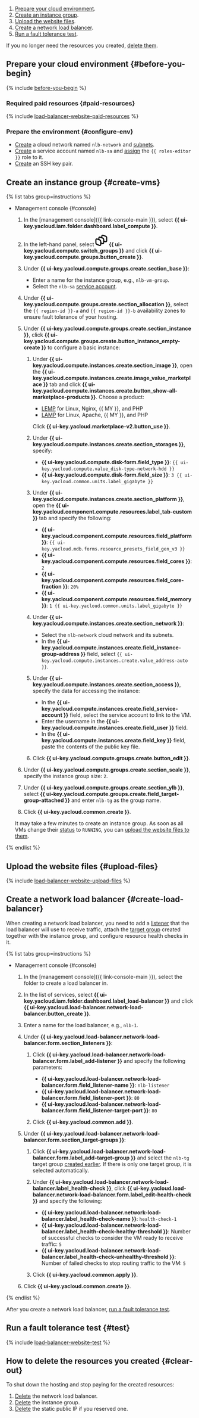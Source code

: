 1. [Prepare your cloud environment](#before-you-begin).
1. [Create an instance group](#create-vms).
1. [Upload the website files](#upload-files).
1. [Create a network load balancer](#create-load-balancer).
1. [Run a fault tolerance test](#test).

If you no longer need the resources you created, [delete them](#clear-out).



## Prepare your cloud environment {#before-you-begin}

{% include [before-you-begin](../_tutorials_includes/before-you-begin.md) %}


### Required paid resources {#paid-resources}

{% include [load-balancer-website-paid-resources](../_tutorials_includes/load-balancer-website/paid-resources.md) %}


### Prepare the environment {#configure-env}

* [Create](../../vpc/operations/network-create.md) a cloud network named `nlb-network` and [subnets](../../vpc/operations/subnet-create.md).
* [Create](../../iam/operations/sa/create.md) a service account named `nlb-sa` and [assign](../../iam/operations/sa/assign-role-for-sa.md) the `{{ roles-editor }}` role to it.
* [Create](../../compute/operations/vm-connect/ssh.md#creating-ssh-keys) an SSH key pair.


## Create an instance group {#create-vms}

{% list tabs group=instructions %}

- Management console {#console}

  1. In the [management console]({{ link-console-main }}), select **{{ ui-key.yacloud.iam.folder.dashboard.label_compute }}**.
  1. In the left-hand panel, select ![image](../../_assets/console-icons/layers-3-diagonal.svg) **{{ ui-key.yacloud.compute.switch_groups }}** and click **{{ ui-key.yacloud.compute.groups.button_create }}**.
  1. Under **{{ ui-key.yacloud.compute.groups.create.section_base }}**:

      * Enter a name for the instance group, e.g., `nlb-vm-group`.
      * Select the `nlb-sa` [service account](../../iam/concepts/users/service-accounts.md).

  1. Under **{{ ui-key.yacloud.compute.groups.create.section_allocation }}**, select the `{{ region-id }}-a` and `{{ region-id }}-b` availability zones to ensure fault tolerance of your hosting.
  1. Under **{{ ui-key.yacloud.compute.groups.create.section_instance }}**, click **{{ ui-key.yacloud.compute.groups.create.button_instance_empty-create }}** to configure a basic instance:

      1. Under **{{ ui-key.yacloud.compute.instances.create.section_image }}**, open the **{{ ui-key.yacloud.compute.instances.create.image_value_marketplace }}** tab and click **{{ ui-key.yacloud.compute.instances.create.button_show-all-marketplace-products }}**. Choose a product:

          * [LEMP](/marketplace/products/yc/lemp) for Linux, Nginx, {{ MY }}, and PHP
          * [LAMP](/marketplace/products/yc/lamp) for Linux, Apache, {{ MY }}, and PHP

          Click **{{ ui-key.yacloud.marketplace-v2.button_use }}**.

      1. Under **{{ ui-key.yacloud.compute.instances.create.section_storages }}**, specify:

          * **{{ ui-key.yacloud.compute.disk-form.field_type }}**: `{{ ui-key.yacloud.compute.value_disk-type-network-hdd }}`
          * **{{ ui-key.yacloud.compute.disk-form.field_size }}**: `3 {{ ui-key.yacloud.common.units.label_gigabyte }}`

      1. Under **{{ ui-key.yacloud.compute.instances.create.section_platform }}**, open the **{{ ui-key.yacloud.component.compute.resources.label_tab-custom }}** tab and specify the following: 

          * **{{ ui-key.yacloud.component.compute.resources.field_platform }}**: `{{ ui-key.yacloud.mdb.forms.resource_presets_field_gen_v3 }}`
          * **{{ ui-key.yacloud.component.compute.resources.field_cores }}**: `2`
          * **{{ ui-key.yacloud.component.compute.resources.field_core-fraction }}**: `20%`
          * **{{ ui-key.yacloud.component.compute.resources.field_memory }}**: `1 {{ ui-key.yacloud.common.units.label_gigabyte }}`

      1. Under **{{ ui-key.yacloud.compute.instances.create.section_network }}**:

          * Select the `nlb-network` cloud network and its subnets.
          * In the **{{ ui-key.yacloud.compute.instances.create.field_instance-group-address }}** field, select `{{ ui-key.yacloud.compute.instances.create.value_address-auto }}`.

      1. Under **{{ ui-key.yacloud.compute.instances.create.section_access }}**, specify the data for accessing the instance:

          * In the **{{ ui-key.yacloud.compute.instances.create.field_service-account }}** field, select the service account to link to the VM.
          * Enter the username in the **{{ ui-key.yacloud.compute.instances.create.field_user }}** field.
          * In the **{{ ui-key.yacloud.compute.instances.create.field_key }}** field, paste the contents of the public key file.

      1. Click **{{ ui-key.yacloud.compute.groups.create.button_edit }}**.

  1. Under **{{ ui-key.yacloud.compute.groups.create.section_scale }}**, specify the instance group size: `2`.
  1. Under **{{ ui-key.yacloud.compute.groups.create.section_ylb }}**, select **{{ ui-key.yacloud.compute.groups.create.field_target-group-attached }}** and enter `nlb-tg` as the group name.
  1. Click **{{ ui-key.yacloud.common.create }}**.

  It may take a few minutes to create an instance group. As soon as all VMs change their [status](../../compute/concepts/vm-statuses.md) to `RUNNING`, you can [upload the website files to them](#upload-files).

{% endlist %}


## Upload the website files {#upload-files}

{% include [load-balancer-website-upload-files](../_tutorials_includes/load-balancer-website/upload-files.md) %}


## Create a network load balancer {#create-load-balancer}

When creating a network load balancer, you need to add a [listener](../../network-load-balancer/concepts/listener.md) that the load balancer will use to receive traffic, attach the [target group](../../network-load-balancer/concepts/target-resources.md) created together with the instance group, and configure resource health checks in it.

{% list tabs group=instructions %}

- Management console {#console}

  1. In the [management console]({{ link-console-main }}), select the folder to create a load balancer in.
  1. In the list of services, select **{{ ui-key.yacloud.iam.folder.dashboard.label_load-balancer }}** and click **{{ ui-key.yacloud.load-balancer.network-load-balancer.button_create }}**.
  1. Enter a name for the load balancer, e.g., `nlb-1`.
  1. Under **{{ ui-key.yacloud.load-balancer.network-load-balancer.form.section_listeners }}**:
  
      1. Click **{{ ui-key.yacloud.load-balancer.network-load-balancer.form.label_add-listener }}** and specify the following parameters:

          * **{{ ui-key.yacloud.load-balancer.network-load-balancer.form.field_listener-name }}**: `nlb-listener`
          * **{{ ui-key.yacloud.load-balancer.network-load-balancer.form.field_listener-port }}**: `80`
          * **{{ ui-key.yacloud.load-balancer.network-load-balancer.form.field_listener-target-port }}**: `80`

      1. Click **{{ ui-key.yacloud.common.add }}**.

  1. Under **{{ ui-key.yacloud.load-balancer.network-load-balancer.form.section_target-groups }}**:

      1. Click **{{ ui-key.yacloud.load-balancer.network-load-balancer.form.label_add-target-group }}** and select the `nlb-tg` target group [created earlier](#create-vms). If there is only one target group, it is selected automatically.
      1. Under **{{ ui-key.yacloud.load-balancer.network-load-balancer.label_health-check }}**, click **{{ ui-key.yacloud.load-balancer.network-load-balancer.form.label_edit-health-check }}** and specify the following:

          * **{{ ui-key.yacloud.load-balancer.network-load-balancer.label_health-check-name }}**: `health-check-1`
          * **{{ ui-key.yacloud.load-balancer.network-load-balancer.label_health-check-healthy-threshold }}**: Number of successful checks to consider the VM ready to receive traffic: `5`
          * **{{ ui-key.yacloud.load-balancer.network-load-balancer.label_health-check-unhealthy-threshold }}**: Number of failed checks to stop routing traffic to the VM: `5`

      1. Click **{{ ui-key.yacloud.common.apply }}**.

  1. Click **{{ ui-key.yacloud.common.create }}**.

{% endlist %}

After you create a network load balancer, [run a fault tolerance test](#test).

## Run a fault tolerance test {#test}

{% include [load-balancer-website-test](../_tutorials_includes/load-balancer-website/test.md) %}


## How to delete the resources you created {#clear-out}

To shut down the hosting and stop paying for the created resources:
1. [Delete](../../network-load-balancer/operations/load-balancer-delete.md) the network load balancer.
1. [Delete](../../compute/operations/instance-groups/delete.md) the instance group.
1. [Delete](../../vpc/operations/address-delete.md) the static public IP if you reserved one.